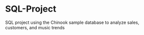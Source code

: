 # SQL-Project
SQL project using the Chinook sample database to analyze sales, customers, and music trends
